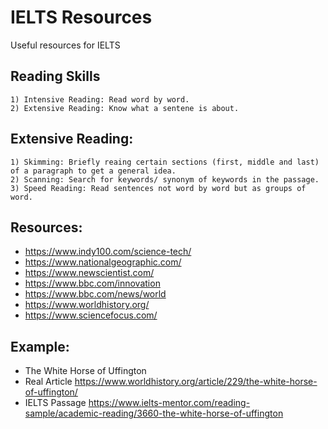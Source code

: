 # IELTS Resources

Useful resources for IELTS

## Reading Skills

    1) Intensive Reading: Read word by word.
    2) Extensive Reading: Know what a sentene is about.


## Extensive Reading:

    1) Skimming: Briefly reaing certain sections (first, middle and last) of a paragraph to get a general idea.
    2) Scanning: Search for keywords/ synonym of keywords in the passage.
    3) Speed Reading: Read sentences not word by word but as groups of word.


## Resources:

-  https://www.indy100.com/science-tech/
-  https://www.nationalgeographic.com/  
-  https://www.newscientist.com/
-  https://www.bbc.com/innovation
-  https://www.bbc.com/news/world
-  https://www.worldhistory.org/
-  https://www.sciencefocus.com/

## Example:

- The White Horse of Uffington
- Real Article
     https://www.worldhistory.org/article/229/the-white-horse-of-uffington/
- IELTS Passage
    https://www.ielts-mentor.com/reading-sample/academic-reading/3660-the-white-horse-of-uffington
